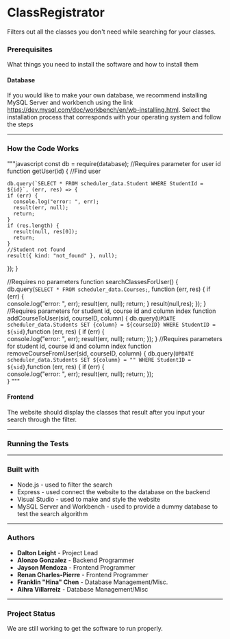 # ClassRegistrator
Filters out all the classes you don't need while searching for your classes.


### Prerequisites
   What things you need to install the software and how to install them
   
#### Database 
  If you would like to make your own database, we recommend installing MySQL Server and workbench using the link   <https://dev.mysql.com/doc/workbench/en/wb-installing.html>.
  Select the installation process that corresponds with your operating system and follow the steps
	  
---
	
### How the Code Works
"""javascript
const db =  require(database);
//Requires parameter for user id
function getUser(id)
{
    //Find user

    db.query(`SELECT * FROM scheduler_data.Student WHERE StudentId = ${id}`, (err, res) => {
    if (err) {
      console.log("error: ", err);
      result(err, null);
      return;
    }
    if (res.length) {
      result(null, res[0]);
      return;
    }
    //Student not found
    result({ kind: "not_found" }, null);
  });
}

//Requires no parameters
function searchClassesForUser()
{
   db.query(`SELECT * FROM scheduler_data.Courses;`, function (err, res) {
    if (err)
    {        
        console.log("error: ", err);
        result(err, null);
        return;
    }
    result(null,res);
  });
}
//Requires parameters for student id, course id and column index
function addCourseToUser(sid, courseID, column)
{
    db.query(`UPDATE scheduler_data.Students SET {column} = ${courseID} WHERE StudentID = ${sid}`,function (err, res) {
    if (err)
    {        
        console.log("error: ", err);
        result(err, null);
        return;
    });
}
//Requires parameters for student id, course id and column index
function removeCourseFromUser(sid, courseID, column)
{
 db.query(`UPDATE scheduler_data.Students SET ${column} = "" WHERE StudentID = ${sid}`,function (err, res) {
    if (err)
    {        
        console.log("error: ", err);
        result(err, null);
        return;
    });   
}
"""

#### Frontend
   The website should display the classes that result after you input your search through the filter.
     
---	
	
### Running the Tests

---

### Built with 
- Node.js - used to filter the search 
- Express - used connect the website to the database on the backend
- Visual Studio - used to make and style the website
- MySQL Server and Workbench - used to provide a dummy database to test the search algorithm

---

### Authors

- __Dalton Leight__ - Project Lead
- __Alonzo Gonzalez__ - Backend Programmer
- __Jayson Mendoza__ - Frontend Programmer
- __Renan Charles-Pierre__ - Frontend Programmer
- __Franklin "Hina" Chen__ - Database Management/Misc.
- __Aihra Villarreiz__ - Database Management/Misc

---

### Project Status
   We are still working to get the software to run properly.
	


